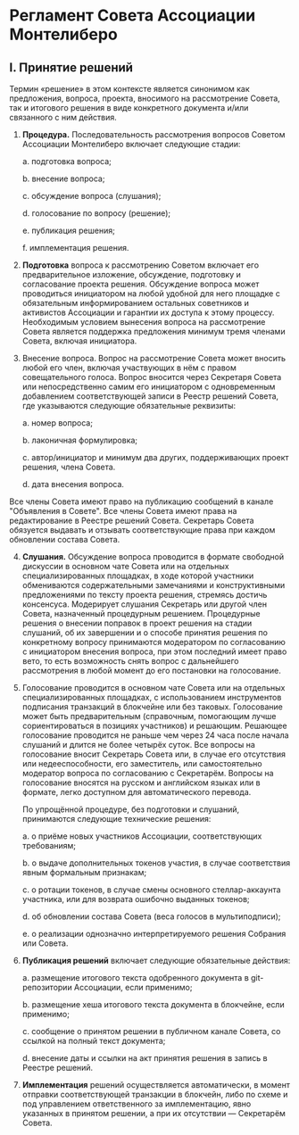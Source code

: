 Регламент Совета Ассоциации Монтелиберо
=======================================

I. Принятие решений
-------------------

Термин «решение» в этом контексте является синонимом как предложения, вопроса, проекта, вносимого на рассмотрение Совета, так и итогового решения в виде конкретного документа и/или связанного с ним действия.

1. **Процедура.** Последовательность рассмотрения вопросов Советом Ассоциации Монтелиберо включает следующие стадии:

     a. подготовка вопроса;

     b. внесение вопроса;

     c. обсуждение вопроса (слушания);

     d. голосование по вопросу (решение);

     e. публикация решения;

     f. имплементация решения.


2. **Подготовка** вопроса к рассмотрению Советом включает его предварительное изложение, обсуждение, подготовку и согласование проекта решения. Обсуждение вопроса может проводиться инициатором на любой удобной для него площадке с обязательным информированием остальных советников и активистов Ассоциации и гарантии их доступа к этому процессу. Необходимым условием вынесения вопроса на рассмотрение Совета является поддержка предложения минимум тремя членами Совета, включая инициатора. 


3. Внесение вопроса. Вопрос на рассмотрение Совета может вносить любой его член, включая участвующих в нём с правом совещательного голоса. Вопрос вносится через Секретаря Совета или непосредственно самим его инициатором с одновременным добавлением соответствующей записи в Реестр решений Совета, где указываются следующие обязательные реквизиты:

    a. номер вопроса;

    b. лаконичная формулировка;

    c. автор/инициатор и минимум два других, поддерживающих проект решения, члена Совета. 

    d. дата внесения вопроса.

Все члены Совета имеют право на публикацию сообщений в канале "Объявления в Совете". Все члены Совета имеют права на редактирование в Реестре решений Совета. Секретарь Совета обязуется выдавать и отзывать соответствующие права при каждом обновлении состава Совета. 

4. **Слушания.** Обсуждение вопроса проводится в формате свободной дискуссии в основном чате Совета или на отдельных специализированных площадках, в ходе которой участники обмениваются содержательными замечаниями и конструктивными предложениями по тексту проекта решения, стремясь достичь консенсуса. Модерирует слушания Секретарь или другой член Совета, назначенный процедурным решением. Процедурные решения о внесении поправок в проект решения на стадии слушаний, об их завершении и о способе принятия решения по конкретному вопросу принимаются модератором по согласованию с инициатором внесения вопроса, при этом последний имеет право вето, то есть возможность снять вопрос с дальнейшего рассмотрения в любой момент до его постановки на голосование.


5. Голосование проводится в основном чате Совета или на отдельных специализированных площадках, с использованием
   инструментов подписания транзакций в блокчейне или без таковых. Голосование может быть предварительным (справочным,
   помогающим лучше сориентироваться в позициях участников) и решающим. Решающее голосование проводится не раньше чем
   через 24 часа после начала слушаний и длится не более четырёх суток. Все вопросы на голосование вносит Секретарь 
   Совета или, в случае его отсутствия или недееспособности, его заместитель, или самостоятельно модератор вопроса по
   согласованию с Секретарём. Вопросы на голосование вносятся на русском и английском языках или в формате, легко
   доступном для автоматического перевода.

   По упрощённой процедуре, без подготовки и слушаний, принимаются следующие технические решения:

   a. о приёме новых участников Ассоциации, соответствующих требованиям;

   b. о выдаче дополнительных токенов участия, в случае соответствия явным формальным признакам;

   c. о ротации токенов, в случае смены основного стеллар-аккаунта участника, или для возврата ошибочно выданных токенов;

   d. об обновлении состава Совета (веса голосов в мультиподписи);

   e. о реализации однозначно интерпретируемого решения Собрания или Совета.


6. **Публикация решений** включает следующие обязательные действия:

      a. размещение итогового текста одобренного документа в git-репозитории Ассоциации, если применимо;

      b. размещение хеша итогового текста документа в блокчейне, если применимо;

      c. сообщение о принятом решении в публичном канале Совета, со ссылкой на полный текст документа;

      d. внесение даты и ссылки на акт принятия решения в запись в Реестре решений.


7. **Имплементация** решений осуществляется автоматически, в момент отправки соответствующей транзакции в блокчейн, либо по схеме и под управлением ответственного за имплементацию, явно указанных в принятом решении, а при их отсутствии — Секретарём Совета.
